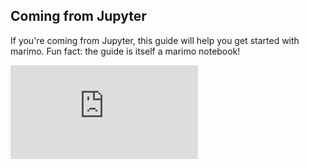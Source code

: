 ## Coming from Jupyter

If you're coming from Jupyter, this guide will help you get started
with marimo. Fun fact: the guide is itself a marimo notebook!

<iframe src="https://marimo.app/l/z0aerp?embed=true" class="demo xlarge" frameBorder="0">
</iframe>
